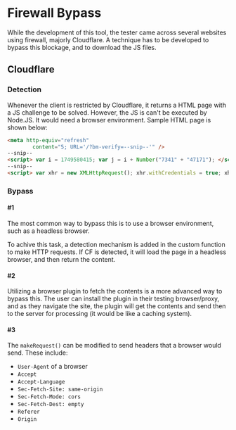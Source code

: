 # Firewall Bypass
While the development of this tool, the tester came across several websites using firewall, majorly Cloudflare. A technique has to be developed to bypass this blockage, and to download the JS files.

## Cloudflare
### Detection
Whenever the client is restricted by Cloudflare, it returns a HTML page with a JS challenge to be solved. However, the JS is can't be executed by Node.JS. It would need a browser environment. Sample HTML page is shown below:

```html
<meta http-equiv="refresh"
        content="5; URL='/?bm-verify=--snip--'" />
--snip--
<script> var i = 1749580415; var j = i + Number("7341" + "47171"); </script>
--snip--
<script> var xhr = new XMLHttpRequest(); xhr.withCredentials = true; xhr.addEventListener("loadend", function () { try { var data = JSON.parse(xhr.responseText); if (data.hasOwnProperty('reload')) { if (data["reload"] == true) { window.location.replace(window.location.href.replace(/[&?]bm-verify=[^#]*/, "")); if (window.location.hash) { window.location.reload(); } } } else if (data.hasOwnProperty(--snip </script>
```

### Bypass
#### #1
The most common way to bypass this is to use a browser environment, such as a headless browser.

To achive this task, a detection mechanism is added in the custom function to make HTTP requests. If CF is detected, it will load the page in a headless browser, and then return the content.

#### #2
Utilizing a browser plugin to fetch the contents is a more advanced way to bypass this. The user can install the plugin in their testing browser/proxy, and as they navigate the site, the plugin will get the contents and send then to the server for processing (it would be like a caching system).

#### #3
The `makeRequest()` can be modified to send headers that a browser would send. These include:
- `User-Agent` of a browser
- `Accept`
- `Accept-Language`
- `Sec-Fetch-Site: same-origin`
- `Sec-Fetch-Mode: cors`
- `Sec-Fetch-Dest: empty`
- `Referer`
- `Origin`